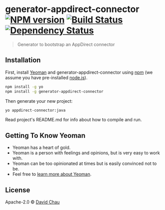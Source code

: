# generator-appdirect-connector [![NPM version][npm-image]][npm-url] [![Build Status][travis-image]][travis-url] [![Dependency Status][daviddm-image]][daviddm-url]
> Generator to bootstrap an AppDirect connector

## Installation

First, install [Yeoman](http://yeoman.io) and generator-appdirect-connector using [npm](https://www.npmjs.com/) (we assume you have pre-installed [node.js](https://nodejs.org/)).

```bash
npm install -g yo
npm install -g generator-appdirect-connector
```

Then generate your new project:

```bash
yo appdirect-connector:java
```
Read project's README.md for info about how to compile and run.
	
## Getting To Know Yeoman

 * Yeoman has a heart of gold.
 * Yeoman is a person with feelings and opinions, but is very easy to work with.
 * Yeoman can be too opinionated at times but is easily convinced not to be.
 * Feel free to [learn more about Yeoman](http://yeoman.io/).

## License

Apache-2.0 © [David Chau](lyteh.chau@gmail.com)


[npm-image]: https://badge.fury.io/js/generator-appdirect-connector.svg
[npm-url]: https://npmjs.org/package/generator-appdirect-connector
[travis-image]: https://travis-ci.org/davidchau/generator-appdirect-connector.svg?branch=master
[travis-url]: https://travis-ci.org/davidchau/generator-appdirect-connector
[daviddm-image]: https://david-dm.org/davidchau/generator-appdirect-connector.svg?theme=shields.io
[daviddm-url]: https://david-dm.org/davidchau/generator-appdirect-connector
